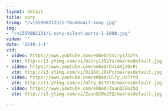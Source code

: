 ```yaml
---
layout: detail
title: sony
tnimg: "/v1559982123/1-thumbnail-sony.jpg"
img:
- "/v1559982131/1-sony-silent-party-1-1000.jpg"
video: ''
date: '2010-1-1'
vid:
- video: https://www.youtube.com/embed/bs1ry1352Ys
  vtn: http://i3.ytimg.com/vi/bs1ry1352Ys/maxresdefault.jpg
- video: https://www.youtube.com/embed/Oz1AXjJOsPc
  vtn: http://i3.ytimg.com/vi/Oz1AXjJOsPc/maxresdefault.jpg
- video: https://www.youtube.com/embed/Olry_8zTYt0
  vtn: http://i3.ytimg.com/vi/Olry_8zTYt0/maxresdefault.jpg
- video: https://www.youtube.com/embed/ZaanQC0e25Q
  vtn: http://i3.ytimg.com/vi/ZaanQC0e25Q/maxresdefault.jpg

---
```

